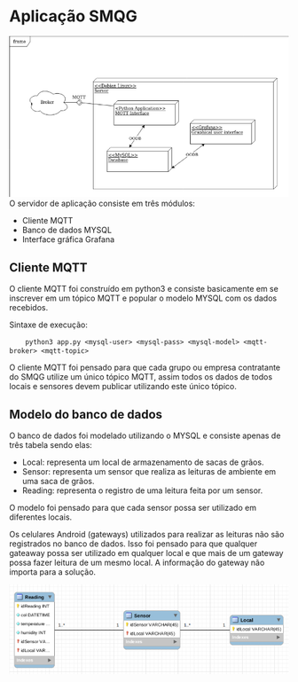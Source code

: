 # Aplicação SMQG
![Diagrama de desenvolvimento](deploymentDiagram.png)
O servidor de aplicação consiste em três módulos:
- Cliente MQTT
- Banco de dados MYSQL
- Interface gráfica Grafana

## Cliente MQTT
O cliente MQTT foi construído em python3 e consiste basicamente em se inscrever em um tópico MQTT e popular o modelo MYSQL com os dados recebidos.

Sintaxe de execução:
        
        python3 app.py <mysql-user> <mysql-pass> <mysql-model> <mqtt-broker> <mqtt-topic>

O cliente MQTT foi pensado para que cada grupo ou empresa contratante do SMQG utilize um único tópico MQTT, assim todos os dados de todos locais e sensores devem publicar utilizando este único tópico.

## Modelo do banco de dados
O banco de dados foi modelado utilizando o MYSQL e consiste apenas de três tabela sendo elas:

 - Local: representa um local de armazenamento de sacas de grãos.
 - Sensor: representa um sensor que realiza as leituras de ambiente em
   uma saca de grãos.    
 - Reading: representa o registro de uma leitura feita por um sensor.

O modelo foi pensado para que cada sensor possa ser utilizado em diferentes locais. 

Os celulares Android (gateways) utilizados para realizar as leituras não são registrados no banco de dados. Isso foi pensado para que qualquer gateaway possa ser utilizado em qualquer local e que mais de um gateway possa fazer leitura de um mesmo local. A informação do gateway não importa para a solução. 

![modelo do banco de dados](databaseModel.png)
